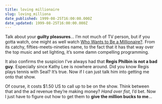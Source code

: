 ```yaml
---
title: loving millionaire
slug: loving_milliona
date_published: 1999-08-25T16:00:00.000Z
date_updated: 1999-08-25T16:00:00.000Z
---
```


Talk about your **guilty pleasures**… I’m not much of TV person, but if you gotta watch, one might as well watch [Who Wants to Be a Millionaire?](http://www.abc.go.com/primetime/millionaire/play.html). From its catchy, fifties-meets-nineties name, to the fact that it has that way over the top music and set lighting, it’s some damn compelling programming.

It also confirms the suspicion I’ve always had that **Regis Philbin is not a bad guy**. Especially since Kathy Lee is nowhere around. Did you know Regis plays tennis with Seal? It’s true. Now if I can just talk him into getting me onto that show.

Of course, it costs $1.50 US to call up to be on the show. Think between that and the ad revenue they’re making money? *Hand over fist*, I’d bet. Now I just have to figure out how to get them to **give the million bucks to me**…
